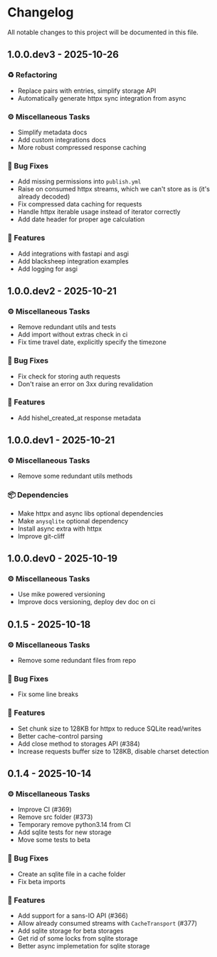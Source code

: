 # Changelog

All notable changes to this project will be documented in this file.

## 1.0.0.dev3 - 2025-10-26
### ♻️ Refactoring
- Replace pairs with entries, simplify storage API
- Automatically generate httpx sync integration from async

### ⚙️ Miscellaneous Tasks
- Simplify metadata docs
- Add custom integrations docs
- More robust compressed response caching

### 🐛 Bug Fixes
- Add missing permissions into `publish.yml`
- Raise on consumed httpx streams, which we can't store as is (it's already decoded)
- Fix compressed data caching for requests
- Handle httpx iterable usage instead of iterator correctly
- Add date header for proper age calculation

### 🚀 Features
- Add integrations with fastapi and asgi
- Add blacksheep integration examples
- Add logging for asgi

## 1.0.0.dev2 - 2025-10-21
### ⚙️ Miscellaneous Tasks
- Remove redundant utils and tests
- Add import without extras check in ci
- Fix time travel date, explicitly specify the timezone

### 🐛 Bug Fixes
- Fix check for storing auth requests
- Don't raise an error on 3xx during revalidation

### 🚀 Features
- Add hishel_created_at response metadata

## 1.0.0.dev1 - 2025-10-21
### ⚙️ Miscellaneous Tasks
- Remove some redundant utils methods

### 📦 Dependencies
- Make httpx and async libs optional dependencies
- Make `anysqlite` optional dependency
- Install async extra with httpx
- Improve git-cliff

## 1.0.0.dev0 - 2025-10-19
### ⚙️ Miscellaneous Tasks
- Use mike powered versioning
- Improve docs versioning, deploy dev doc on ci

## 0.1.5 - 2025-10-18
### ⚙️ Miscellaneous Tasks
- Remove some redundant files from repo

### 🐛 Bug Fixes
- Fix some line breaks

### 🚀 Features
- Set chunk size to 128KB for httpx to reduce SQLite read/writes
- Better cache-control parsing
- Add close method to storages API (#384)
- Increase requests buffer size to 128KB, disable charset detection

## 0.1.4 - 2025-10-14
### ⚙️ Miscellaneous Tasks
- Improve CI (#369)
- Remove src folder (#373)
- Temporary remove python3.14 from CI
- Add sqlite tests for new storage
- Move some tests to beta

### 🐛 Bug Fixes
- Create an sqlite file in a cache folder
- Fix beta imports

### 🚀 Features
- Add support for a sans-IO API (#366)
- Allow already consumed streams with `CacheTransport` (#377)
- Add sqlite storage for beta storages
- Get rid of some locks from sqlite storage
- Better async implemetation for sqlite storage

